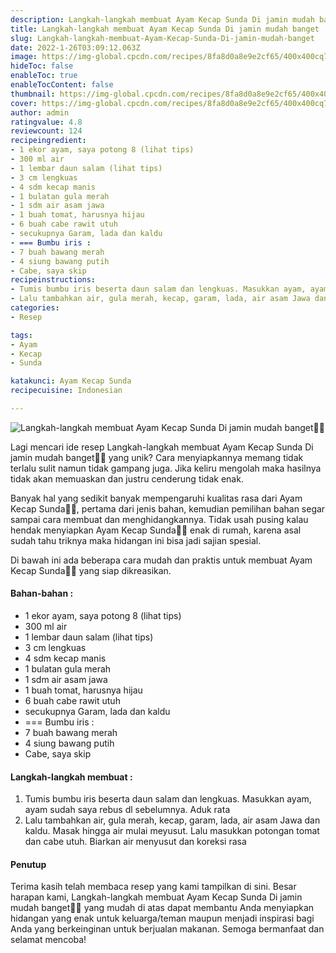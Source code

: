 ```yaml
---
description: Langkah-langkah membuat Ayam Kecap Sunda Di jamin mudah banget"
title: Langkah-langkah membuat Ayam Kecap Sunda Di jamin mudah banget
slug: Langkah-langkah-membuat-Ayam-Kecap-Sunda-Di-jamin-mudah-banget
date: 2022-1-26T03:09:12.063Z
image: https://img-global.cpcdn.com/recipes/8fa8d0a8e9e2cf65/400x400cq70/photo.jpg
hideToc: false
enableToc: true
enableTocContent: false
thumbnail: https://img-global.cpcdn.com/recipes/8fa8d0a8e9e2cf65/400x400cq70/photo.jpg
cover: https://img-global.cpcdn.com/recipes/8fa8d0a8e9e2cf65/400x400cq70/photo.jpg
author: admin
ratingvalue: 4.8
reviewcount: 124
recipeingredient:
- 1 ekor ayam, saya potong 8 (lihat tips)
- 300 ml air
- 1 lembar daun salam (lihat tips)
- 3 cm lengkuas
- 4 sdm kecap manis
- 1 bulatan gula merah
- 1 sdm air asam jawa
- 1 buah tomat, harusnya hijau
- 6 buah cabe rawit utuh
- secukupnya Garam, lada dan kaldu
- === Bumbu iris :
- 7 buah bawang merah
- 4 siung bawang putih
- Cabe, saya skip
recipeinstructions:
- Tumis bumbu iris beserta daun salam dan lengkuas. Masukkan ayam, ayam sudah saya rebus dl sebelumnya. Aduk rata
- Lalu tambahkan air, gula merah, kecap, garam, lada, air asam Jawa dan kaldu. Masak hingga air mulai meyusut. Lalu masukkan potongan tomat dan cabe utuh. Biarkan air menyusut dan koreksi rasa
categories:
- Resep

tags:
- Ayam
- Kecap
- Sunda

katakunci: Ayam Kecap Sunda
recipecuisine: Indonesian

---
```


![Langkah-langkah membuat Ayam Kecap Sunda Di jamin mudah banget👩‍🍳](https://img-global.cpcdn.com/recipes/8fa8d0a8e9e2cf65/400x400cq70/photo.jpg)

Lagi mencari ide resep Langkah-langkah membuat Ayam Kecap Sunda Di jamin mudah banget👩‍🍳 yang unik? Cara menyiapkannya memang tidak terlalu sulit namun tidak gampang juga. Jika keliru mengolah maka hasilnya tidak akan memuaskan dan justru cenderung tidak enak.

Banyak hal yang sedikit banyak mempengaruhi kualitas rasa dari Ayam Kecap Sunda👩‍🍳, pertama dari jenis bahan, kemudian pemilihan bahan segar sampai cara membuat dan menghidangkannya. Tidak usah pusing kalau hendak menyiapkan Ayam Kecap Sunda👩‍🍳 enak di rumah, karena asal sudah tahu triknya maka hidangan ini bisa jadi sajian spesial.

Di bawah ini ada beberapa cara mudah dan praktis untuk membuat Ayam Kecap Sunda👩‍🍳 yang siap dikreasikan.

<!--inarticleads1-->

#### Bahan-bahan :

- 1 ekor ayam, saya potong 8 (lihat tips)
- 300 ml air
- 1 lembar daun salam (lihat tips)
- 3 cm lengkuas
- 4 sdm kecap manis
- 1 bulatan gula merah
- 1 sdm air asam jawa
- 1 buah tomat, harusnya hijau
- 6 buah cabe rawit utuh
- secukupnya Garam, lada dan kaldu
- === Bumbu iris :
- 7 buah bawang merah
- 4 siung bawang putih
- Cabe, saya skip

<!--inarticleads2-->

#### Langkah-langkah membuat :

1. Tumis bumbu iris beserta daun salam dan lengkuas. Masukkan ayam, ayam sudah saya rebus dl sebelumnya. Aduk rata
1. Lalu tambahkan air, gula merah, kecap, garam, lada, air asam Jawa dan kaldu. Masak hingga air mulai meyusut. Lalu masukkan potongan tomat dan cabe utuh. Biarkan air menyusut dan koreksi rasa

#### Penutup

Terima kasih telah membaca resep yang kami tampilkan di sini. Besar harapan kami, Langkah-langkah membuat Ayam Kecap Sunda Di jamin mudah banget👩‍🍳 yang mudah di atas dapat membantu Anda menyiapkan hidangan yang enak untuk keluarga/teman maupun menjadi inspirasi bagi Anda yang berkeinginan untuk berjualan makanan. Semoga bermanfaat dan selamat mencoba!